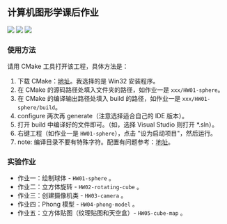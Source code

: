 ## 计算机图形学课后作业
 ![](https://img.shields.io/badge/release-v1.0-yellowgreen.svg) ![](https://img.shields.io/badge/platform-windows-brightgreen.svg) ![](https://img.shields.io/badge/build-cmake-blue.svg)

### 使用方法

请用 CMake 工具打开该工程，具体方法是：

1. 下载 CMake：[地址](http://www.cmake.org/cmake/resources/software.html)。我选择的是 Win32 安装程序。
2. 在 CMake 的源码路径处填入文件夹的路径，如作业一是 `xxx/HW01-sphere`。
3. 在 CMake 的编译输出路径处填入 build 的路径，如作业一是 `xxx/HW01-sphere/build`。
4. configure 两次再 generate（注意选择适合自己的 IDE 版本）。
5. 打开 build 中编译好的文件即可。（如，选择 Visual Studio 则打开 *.sln）。
6. 右键工程（如作业一是 `HW01-sphere`），点击 "设为启动项目"，然后运行。
7. note: 编译目录不要有特殊字符。配置有问题参考：[地址](https://learnopengl-cn.github.io/01%20Getting%20started/02%20Creating%20a%20window/#glfw_1)。

### 实验作业

* 作业一：绘制球体 - `HW01-sphere` 。
* 作业二：立方体旋转 - `HW02-rotating-cube` 。
* 作业三：创建摄像机类 - `HW03-camera` 。
* 作业四：Phong 模型 - `HW04-phong-model` 。
* 作业五：立方体贴图（纹理贴图和天空盒）- `HW05-cube-map` 。